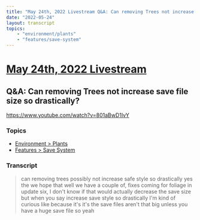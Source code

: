 ```yaml
---
title: "May 24th, 2022 Livestream Q&A: Can removing Trees not increase save file size so drastically?"
date: "2022-05-24"
layout: transcript
topics:
    - "environment/plants"
    - "features/save-system"
---
```

# [May 24th, 2022 Livestream](../2022-05-24.md)
## Q&A: Can removing Trees not increase save file size so drastically?
https://www.youtube.com/watch?v=801aBwD1IvY

### Topics
* [Environment > Plants](../topics/environment/plants.md)
* [Features > Save System](../topics/features/save-system.md)

### Transcript

> can removing trees possibly not increase safe style so drastically yes the we hope that well we have a couple of, fixes coming for foliage in update six, I don't know if that would actually decrease the save size but when you say increase save style so drastically I'm kind of curious like because it's it's the save files aren't that big unless you have a huge save file so yeah
